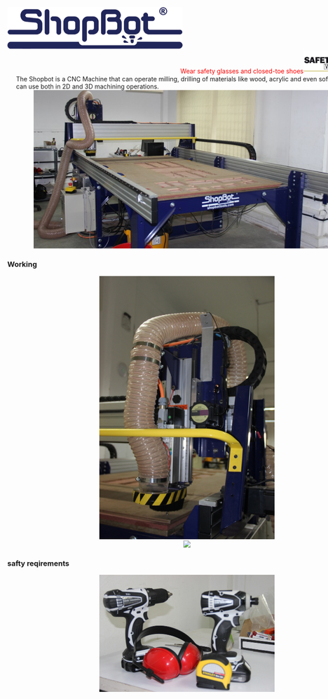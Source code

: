 <div style="width:800px; margin:0 auto;">

<img src="img/shopbot/shopbot.png" width= "400"/>

<div align="right" style="margin-right:3%"><font color="red">Wear safety glasses and closed-toe shoes</font><right><img src="img/shopbot/safety.png" width= "100"/></right>
</div>

<div align="justify" style="margin-left:2.5%" style="margin-right:3%">
The Shopbot is a CNC Machine that can operate milling, drilling of materials like wood, acrylic and even soft metals. it can use both in 2D and 3D machining operations.

<center><img src="img/shopbot/1.JPG" width= "700"/></center>


</div>

### Working
<div align="justify" style="margin-left:2.5%" style="margin-right:3%">


<center><img src="img/shopbot/3.JPG" width= "400"/></center>


<center><img src="img/shopbot/5.JPG" width= "400"/></center>
</div>

### safty reqirements
<div align="justify" style="margin-left:2.5%" style="margin-right:3%">


<center><img src="img/shopbot/4.JPG" width= "400"/></center>
</div>

</div>